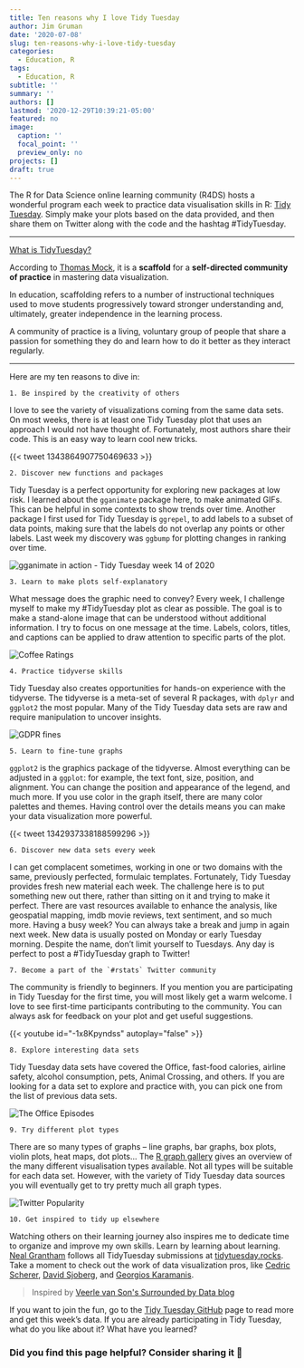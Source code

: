 ```yaml
---
title: Ten reasons why I love Tidy Tuesday
author: Jim Gruman
date: '2020-07-08'
slug: ten-reasons-why-i-love-tidy-tuesday
categories:
  - Education, R
tags:
  - Education, R
subtitle: ''
summary: ''
authors: []
lastmod: '2020-12-29T10:39:21-05:00'
featured: no
image:
  caption: ''
  focal_point: ''
  preview_only: no
projects: []
draft: true
---
```


The R for Data Science online learning community (R4DS) hosts a wonderful program each week to practice data visualisation skills in R: [Tidy Tuesday](https://github.com/rfordatascience/tidytuesday). Simply make your plots based on the data provided, and then share them on Twitter along with the code and the hashtag #TidyTuesday. 

----
[What is TidyTuesday?](https://github.com/jthomasmock/tidytuesday_presentation-user-2020/blob/master/)

According to [Thomas Mock](https://themockup.blog/posts/2020-12-31-2020-in-review/), it is a **scaffold** for a **self-directed community of practice** in mastering data visualization. 

In education, scaffolding refers to a number of instructional techniques used to move students progressively toward stronger understanding and, ultimately, greater independence in the learning process.

A community of practice is a living, voluntary group of people that share a passion for something they do and learn how to do it better as they interact regularly.

----
Here are my ten reasons to dive in: 

    1. Be inspired by the creativity of others 
I love to see the variety of visualizations coming from the same data sets. On most weeks, there is at least one Tidy Tuesday plot that uses an approach I would not have thought of. Fortunately, most authors share their code. This is an easy way to learn cool new tricks. 

{{< tweet 1343864907750469633 >}}

    2. Discover new functions and packages 
Tidy Tuesday is a perfect opportunity for exploring new packages at low risk. I learned about the `gganimate` package here, to make animated GIFs. This can be helpful in some contexts to show trends over time. Another package I first used for Tidy Tuesday is `ggrepel`, to add labels to a subset of data points, making sure that the labels do not overlap any points or other labels. Last week my discovery was `ggbump` for plotting changes in ranking over time.

![gganimate in action - Tidy Tuesday week 14 of 2020](./gganimqdodge1.gif)

    3. Learn to make plots self-explanatory 
What message does the graphic need to convey? Every week, I challenge myself to make my #TidyTuesday plot as clear as possible. The goal is to make a stand-alone image that can be understood without additional information. I try to focus on one message at the time. Labels, colors, titles, and captions can be applied to draw attention to specific parts of the plot. 

![Coffee Ratings](./unnamed-chunk-7-1.png)

    4. Practice tidyverse skills 
Tidy Tuesday also creates opportunities for hands-on experience with the tidyverse. The tidyverse is a meta-set of several R packages, with `dplyr` and `ggplot2` the most popular. Many of the Tidy Tuesday data sets are raw and require manipulation to uncover insights.
 
![GDPR fines](./ranking_gdpr.png)

    5. Learn to fine-tune graphs 
`ggplot2` is the graphics package of the tidyverse. Almost everything can be adjusted in a `ggplot`: for example, the text font, size, position, and alignment. You can change the position and appearance of the legend, and much more. If you use color in the graph itself, there are many color palettes and themes. Having control over the details means you can make your data visualization more powerful. 

{{< tweet 1342937338188599296 >}}

    6. Discover new data sets every week 
I can get complacent sometimes, working in one or two domains with the same, previously perfected, formulaic templates. Fortunately, Tidy Tuesday provides fresh new material each week. The challenge here is to put something new out there, rather than sitting on it and trying to make it perfect. There are vast resources available to enhance the analysis, like geospatial mapping, imdb movie reviews, text sentiment, and so much more. Having a busy week? You can always take a break and jump in again next week. New data is usually posted on Monday or early Tuesday morning. Despite the name, don’t limit yourself to Tuesdays. Any day is perfect to post a #TidyTuesday graph to Twitter! 

    7. Become a part of the `#rstats` Twitter community 
The community is friendly to beginners. If you mention you are participating in Tidy Tuesday for the first time, you will most likely get a warm welcome. I love to see first-time participants contributing to the community. You can always ask for feedback on your plot and get useful suggestions. 

{{< youtube id="-1x8Kpyndss" autoplay="false" >}}

    8. Explore interesting data sets 
Tidy Tuesday data sets have covered the Office, fast-food calories, airline safety, alcohol consumption, pets, Animal Crossing, and others. If you are looking for a data set to explore and practice with, you can pick one from the list of previous data sets. 

![The Office Episodes](./unnamed-chunk-10-1.png)

    9. Try different plot types 
There are so many types of graphs – line graphs, bar graphs, box plots, violin plots, heat maps, dot plots… The [R graph gallery](https://www.r-graph-gallery.com/) gives an overview of the many different visualisation types available. Not all types will be suitable for each data set. However, with the variety of Tidy Tuesday data sources you will eventually get to try pretty much all graph types. 

![Twitter Popularity](./unnamed-chunk-14-2.png)

    10. Get inspired to tidy up elsewhere
Watching others on their learning journey also inspires me to dedicate time to organize and improve my own skills. Learn by learning about learning. [Neal Grantham](https://twitter.com/nsgrantham) follows all TidyTuesday submissions at [tidytuesday.rocks](https://shiny.rstudio.com/gallery/tidy-tuesday.html). Take a moment to check out the work of data visualization pros, like [Cedric Scherer](https://twitter.com/CedScherer), [David Sjoberg](https://twitter.com/davsjob), and [Georgios Karamanis](https://twitter.com/geokaramanis).

> Inspired by [Veerle van Son's Surrounded by Data blog](https://surroundedbydata.netlify.app/post/tidy-tuesday/)

If you want to join the fun, go to the [Tidy Tuesday GitHub](https://github.com/rfordatascience/tidytuesday) page to read more and get this week’s data. If you are already participating in Tidy Tuesday, what do you like about it? What have you learned? 

### Did you find this page helpful? Consider sharing it 🙌


